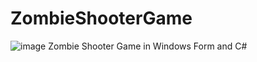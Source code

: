 # ZombieShooterGame
![image](https://user-images.githubusercontent.com/92216715/155819648-f32960e6-dda4-4076-a2a8-d3f85b39e97f.png)
Zombie Shooter Game in Windows Form and C#
